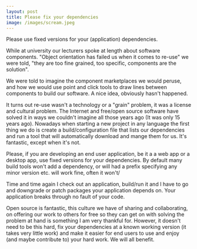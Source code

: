```yaml
---
layout: post
title: Please fix your dependencies
image: /images/scream.jpeg
---
```


Please use fixed versions for your (application) dependencies.

While at university our lecturers spoke at length about software components. "Object orientation has failed us when it comes to re-use" we were told, "they are too fine grained, too specific, components are the solution".

We were told to imagine the component marketplaces we would peruse, and how we would use point and click tools to draw lines between components to build our software. A nice idea, obviously hasn't happened.

It turns out re-use wasn't a technology or a "grain" problem, it was a license and cultural problem. The Internet and free/open source software have solved it in ways we couldn't imagine all those years ago (It was only 15 years ago). Nowadays when starting a new project in any language the first thing we do is create a build/configuration file that lists our dependencies and run a tool that will automatically download and mange them for us. It's fantastic, except when it's not.

Please, if you are developing an end user application, be it a a web app or a desktop app, use fixed versions for your dependencies. By default many build tools won't add a dependency, or will had a prefix specifying any minor version etc. will work fine, often it won't/

Time and time again I check out an application, build/run it and I have to go and downgrade or patch packages your application depends on. Your application breaks through no fault of your code. 

Open source is fantastic, this culture we have of sharing and collaborating, on offering our work to others for free so they can get on with solving the problem at hand is something I am very thankful for. However, it doesn't need to be this hard, fix your dependencies at a known working version (it takes very little work) and make it easier for end users to use and enjoy (and maybe contribute to) your hard work. We will all benefit.
